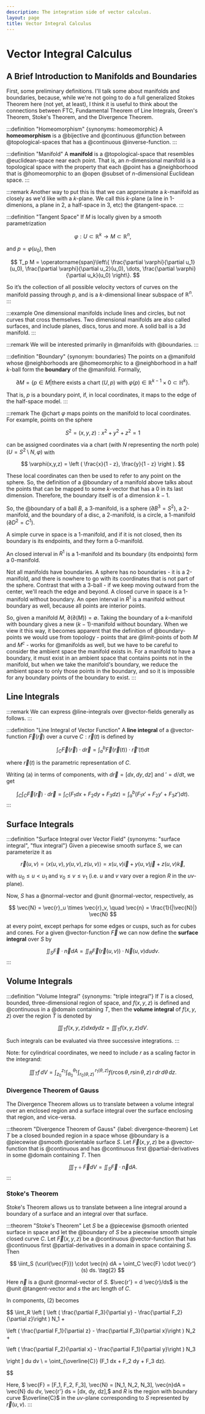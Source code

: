 ```yaml
---
description: The integration side of vector calculus.
layout: page
title: Vector Integral Calculus
---
```


# Vector Integral Calculus

## A Brief Introduction to Manifolds and Boundaries

First, some preliminary definitions. I'll talk some about manifolds and boundaries, because, while we're not going to do a full generalized Stokes Theorem here (not yet, at least), I think it is useful to think about the connections between FTC, Fundamental Theorem of Line Integrals, Green's Theorem, Stoke's Theorem, and the Divergence Theorem.

:::definition "Homeomorphism" {synonyms: homeomorphic}
A **homeomorphism** is a @bijective and @continuous @function between @topological-spaces that has a @continuous @inverse-function.
:::

:::definition "Manifold"
A **manifold** is a @topological-space that resembles @euclidean-space near each point. That is, an $n$-dimensional manifold is a topological space with the property that each @point has a @neighborhood that is @homeomorphic to an @open @subset of $n$-dimensional Euclidean space.
:::

:::remark
Another way to put this is that we can approximate a $k$-manifold as closely as we'd like with a $k$-plane. We call this $k$-plane (a line in 1-dimenions, a plane in 2, a half-space in 3, etc) the @tangent-space.
:::

:::definition "Tangent Space"
If $M$ is locally given by a smooth parametrization

$$ \varphi : U \subset \mathbb{R}^k \to M \subset \mathbb{R}^n, $$


and $p = \varphi(u_0)$, then

$$
T_p M = \operatorname{span}\left\{
\frac{\partial \varphi}{\partial u_1}(u_0),
\frac{\partial \varphi}{\partial u_2}(u_0),
\dots,
\frac{\partial \varphi}{\partial u_k}(u_0)
\right\}.
$$

So it’s the collection of all possible velocity vectors of curves on the manifold passing through $p,$ and is a $k$-dimensional linear subspace of $\mathbb{R}^n.$
:::


:::example
One dimensional manifolds include lines and circles, but not curves that cross themselves. Two dimensional manifolds are also called surfaces, and include planes, discs, torus and more. A solid ball is a 3d manifold.
:::

:::remark
We will be interested primarily in @manifolds with @boundaries.
:::

:::definition "Boundary" {synonym: boundaries}
The points on a @manifold whose @neighborhoods are @homeomorphic to a @neighborhood in a half $k$-ball form the **boundary** of the @manifold. Formally,

$$ \partial M = \{p \in M | \text{there exists a chart } (U, p) \text{ with } \varphi(p) \in \mathbb{R}^{k-1} \times {0} \subset \mathbb{H}^k \}. $$

That is, $p$ is a boundary point, if, in local coordinates, it maps to the edge of the half-space model.
:::

:::remark
The @chart $\varphi$ maps points on the manifold to local coordinates. For example, points on the sphere

$$ S^2  = {(x,y,z) : x^2 + y^2 + z^2 = 1} $$

can be assigned coordinates via a chart (with $N$ representing the north pole) $(U = S^2 \setminus {N}, \varphi)$ with

$$ \varphi(x,y,z) = \left ( \frac{x}{1 - z}, \frac{y}{1 - z} \right ). $$

These local coordinates can then be used to refer to any point on the sphere. So, the definition of a @boundary of a manifold above talks about the points that can be mapped to some $k$-vector that has a $0$ in its last dimension. Therefore, the boundary itself is of a dimension $k - 1.$

So, the @boundary of a ball $B$, a 3-manifold, is a sphere ($\partial B^3 = S^2$), a 2-manifold, and the boundary of a disc, a 2-manifold, is a circle, a 1-manifold ($\partial D^2 = C^1$).

A simple curve in space is a 1-manifold, and if it is not closed, then its boundary is its endpoints, and they form a 0-manifold.

An closed interval in $R^1$ is a 1-manifold and its boundary (its endpoints) form a 0-manifold.

Not all manifolds have boundaries. A sphere has no boundaries - it is a 2-manifold, and there is nowhere to go with its coordinates that is not part of the sphere. Contrast that with a 3-ball - if we keep moving outward from the center, we'll reach the edge and beyond. A closed curve in space is a 1-manifold without boundary. An open interval in $R^1$ is a manifold without boundary as well, because all points are interior points.

So, given a manifold $M$, $\partial(\partial(M)) = \emptyset.$ Taking the boundary of a $k$-manifold with boundary gives a new $(k-1)$-manifold without boundary. When we view it this way, it becomes apparent that the definition of @boundary-points we would use from topology - points that are @limit-points of both $M$ and $M^c$ - works for @manifolds as well, but we have to be careful to consider the ambient space the manifold exists in. For a manifold to have a boundary, it must exist in an ambient space that contains points not in the manifold, but when we take the manifold's boundary, we reduce the ambient space to only those points in the boundary, and so it is impossible for any boundary points of the boundary to exist.
:::

## Line Integrals

:::remark
We can express @line-integrals over @vector-fields generally as follows.
:::

:::definition "Line Integral of Vector Function"
A **line integral** of a @vector-function $\vec{F}(\vec{r})$ over a curve $C: \vec{r}(t)$ is defined by

$$ \int_{C} \vec{F}(\vec{r}) \cdot d \vec{r} = \int_{a}^{b} \vec{F}(\vec{r}(t)) \cdot \vec{r}'(t) dt \tag{a} $$

where $\vec{r}(t)$ is the parametric representation of $C.$

Writing (a) in terms of components, with $d \vec{r} = [dx, dy, dz]$ and $' = d/dt,$ we get

$$ \int_{C} \int_{C} \vec{F}(\vec{r}) \cdot d \vec{r} = \int_{C} (F_1 dx + F_2 dy + F_3 dz) = \int_{a}^{b} (F_1 x' + F_2 y' + F_3 z') dt). $$
:::

## Surface Integrals

:::definition "Surface Integral over Vector Field" {synonyms: "surface integral", "flux integral"}
Given a piecewise smooth surface $S,$ we can parameterize it as

$$ \vec{r}(u,v) = \langle x(u,v), y(u,v), z(u,v) \rangle = x(u,v) \vec{i} + y(u,v) \vec{j} + z(u,v) \vec{k}, $$

with $u_0 \leq u < u_1$ and $v_0 \leq v \leq v_1$ (i.e. $u$ and $v$ vary over a region $R$ in the $uv$-plane).

Now, $S$ has a @normal-vector and @unit @normal-vector, respectively, as

$$ \vec{N} = \vec{r}_u \times \vec{r}_v, \quad \vec{n} = \frac{1}{|\vec{N}|} \vec{N} $$

at every point, except perhaps for some edges or cusps, such as for cubes and cones. For a given @vector-function $\vec{F}$ we can now define the **surface integral** over $S$ by

$$ \iint_S \vec{F} \cdot \vec{n} dA = \iint_R \vec{F}(\vec{r}(u,v)) \cdot \vec{N}(u,v) du dv. $$
:::

## Volume Integrals

:::definition "Volume Integral" {synonyms: "triple integral"}
If $T$ is a closed, bounded, three-dimensional region of space, and $f(x,y,z)$ is defined and @continuous in a @domain containing $T,$ then the **volume integral** of $f(x,y,z)$ over the region $T$ is denoted by

$$ \iiint_T f(x,y,z) dx dy dz = \iiint_T f(x,y,z) dV. $$

Such integrals can be evaluated via three successive integrations.
:::

Note: for cylindrical coordinates, we need to include $r$ as a scaling factor in the integrand:

$$ \iiint_T f\,dV
=\int_{z_0}^{z_1}\!\int_{\theta_0}^{\theta_1}\!\int_{r_0(\theta,z)}^{\,r_1(\theta,z)}
f(r\cos\theta,r\sin\theta,z)\, r\, dr\, d\theta\, dz. $$


### Divergence Theorem of Gauss
The Divergence Theorem allows us to translate between a volume integral over an enclosed region and a surface integral over the surface enclosing that region, and vice-versa.

:::theorem "Divergence Theorem of Gauss" {label: divergence-theorem}
Let $T$ be a closed bounded region in a space whose @boundary is a @piecewise @smooth @orientable surface $S.$ Let $\vec{F}(x,y,z)$ be a @vector-function that is @continuous and has @continuous first @partial-derivatives in some @domain containing $T.$ Then

$$ \iiint_T \div{\vec{F}} dV = \iint_S \vec{F} \cdot \vec{n} dA. $$
:::

### Stoke's Theorem

Stoke's Theorem allows us to translate between a line integral around a boundary of a surface and an integral over that surface.

:::theorem "Stoke's Theorem"
Let $S$ be a @piecewise @smooth oriented surface in space and let the @boundary of $S$ be a piecewise smooth simple closed curve $C.$ Let $\vec{F}(x,y,z)$ be a @continuous @vector-function that has @continuous first @partial-derivatives in a domain in space containing $S.$ Then

$$ \iint_S (\curl{\vec{F}}) \cdot \vec{n} dA = \oint_C \vec{F} \cdot \vec{r'}(s) ds. \tag{2} $$

Here $\vec{n}$ is a @unit @normal-vector of $S.$ $\vec{r'} = d \vec{r}/ds$ is the @unit @tangent-vector and $s$ the arc length of $C.$

In components, (2) becomes

$$ \iint_R \left [ \left ( \frac{\partial F_3}{\partial y} - \frac{\partial F_2}{\partial z}\right ) N_1 +

\left ( \frac{\partial F_1}{\partial z} - \frac{\partial F_3}{\partial x}\right ) N_2 +

 \left ( \frac{\partial F_2}{\partial x} - \frac{\partial F_1}{\partial y}\right ) N_3

\right ] du dv \\
= \oint_{\overline{C}} (F_1 dx + F_2 dy + F_3 dz).

$$

Here, $ \vec{F} = [F_1, F_2, F_3], \vec{N} = [N_1, N_2, N_3], \vec{n}dA = \vec{N} du dv, \vec{r'} ds = [dx, dy, dz],$ and $R$ is the region with boundary curve $\overline{C}$ in the $uv$-plane corresponding to $S$ represented by $\vec{r}(u,v).$
:::


